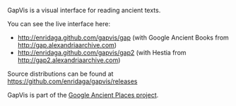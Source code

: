 GapVis is a visual interface for reading ancient texts. 

You can see the live interface here: 

* http://enridaga.github.com/gapvis/gap (with Google Ancient Books from http://gap.alexandriaarchive.com)
* http://enridaga.github.com/gapvis/gap2 (with Hestia from http://gap2.alexandriaarchive.com)

Source distributions can be found at https://github.com/enridaga/gapvis/releases

GapVis is part of the [Google Ancient Places project](http://googleancientplaces.wordpress.com/). 


